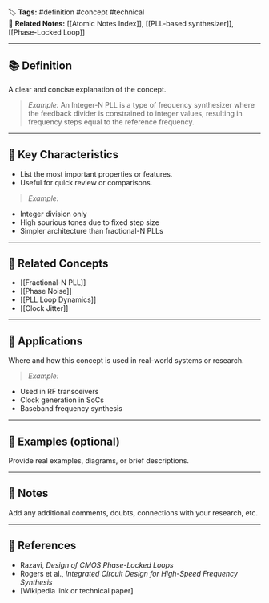 🏷️ **Tags:** #definition #concept #technical  
🔗 **Related Notes:** [[Atomic Notes Index]], [[PLL-based synthesizer]], [[Phase-Locked Loop]]

---

## 📚 Definition  
A clear and concise explanation of the concept.  
> *Example:* An Integer-N PLL is a type of frequency synthesizer where the feedback divider is constrained to integer values, resulting in frequency steps equal to the reference frequency.

---

## 🧠 Key Characteristics  
- List the most important properties or features.
- Useful for quick review or comparisons.

> *Example:*  
- Integer division only  
- High spurious tones due to fixed step size  
- Simpler architecture than fractional-N PLLs

---

## 🔁 Related Concepts  
- [[Fractional-N PLL]]  
- [[Phase Noise]]  
- [[PLL Loop Dynamics]]  
- [[Clock Jitter]]

---

## 📖 Applications  
Where and how this concept is used in real-world systems or research.

> *Example:*  
- Used in RF transceivers  
- Clock generation in SoCs  
- Baseband frequency synthesis

---

## 🧩 Examples (optional)  
Provide real examples, diagrams, or brief descriptions.

---

## 💬 Notes  
Add any additional comments, doubts, connections with your research, etc.

---

## 🔎 References  
- Razavi, *Design of CMOS Phase-Locked Loops*  
- Rogers et al., *Integrated Circuit Design for High-Speed Frequency Synthesis*  
- [Wikipedia link or technical paper]
